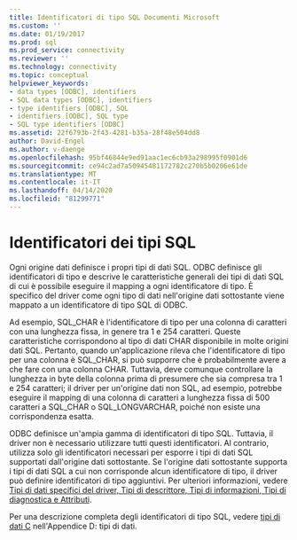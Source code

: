 ```yaml
---
title: Identificatori di tipo SQL Documenti Microsoft
ms.custom: ''
ms.date: 01/19/2017
ms.prod: sql
ms.prod_service: connectivity
ms.reviewer: ''
ms.technology: connectivity
ms.topic: conceptual
helpviewer_keywords:
- data types [ODBC], identifiers
- SQL data types [ODBC], identifiers
- type identifiers [ODBC], SQL
- identifiers [ODBC], SQL type
- SQL type identifiers [ODBC]
ms.assetid: 22f6793b-2f43-4281-b35a-28f48e504dd8
author: David-Engel
ms.author: v-daenge
ms.openlocfilehash: 95bf46844e9ed91aac1ec6cb93a298995f0901d6
ms.sourcegitcommit: ce94c2ad7a50945481172782c270b5b0206e61de
ms.translationtype: MT
ms.contentlocale: it-IT
ms.lasthandoff: 04/14/2020
ms.locfileid: "81299771"
---
```

# <a name="sql-type-identifiers"></a>Identificatori dei tipi SQL
Ogni origine dati definisce i propri tipi di dati SQL. ODBC definisce gli identificatori di tipo e descrive le caratteristiche generali dei tipi di dati SQL di cui è possibile eseguire il mapping a ogni identificatore di tipo. È specifico del driver come ogni tipo di dati nell'origine dati sottostante viene mappato a un identificatore di tipo SQL di ODBC.  
  
 Ad esempio, SQL_CHAR è l'identificatore di tipo per una colonna di caratteri con una lunghezza fissa, in genere tra 1 e 254 caratteri. Queste caratteristiche corrispondono al tipo di dati CHAR disponibile in molte origini dati SQL. Pertanto, quando un'applicazione rileva che l'identificatore di tipo per una colonna è SQL_CHAR, si può supporre che è probabilmente avere a che fare con una colonna CHAR. Tuttavia, deve comunque controllare la lunghezza in byte della colonna prima di presumere che sia compresa tra 1 e 254 caratteri; il driver per un'origine dati non SQL, ad esempio, potrebbe eseguire il mapping di una colonna di caratteri a lunghezza fissa di 500 caratteri a SQL_CHAR o SQL_LONGVARCHAR, poiché non esiste una corrispondenza esatta.  
  
 ODBC definisce un'ampia gamma di identificatori di tipo SQL. Tuttavia, il driver non è necessario utilizzare tutti questi identificatori. Al contrario, utilizza solo gli identificatori necessari per esporre i tipi di dati SQL supportati dall'origine dati sottostante. Se l'origine dati sottostante supporta i tipi di dati SQL a cui non corrisponde alcun identificatore di tipo, il driver può definire identificatori di tipo aggiuntivi. Per ulteriori informazioni, vedere [Tipi di dati specifici del driver, Tipi di descrittore, Tipi di informazioni, Tipi di diagnostica e Attributi](../../../odbc/reference/develop-app/driver-specific-data-types-descriptor-information-diagnostic.md).  
  
 Per una descrizione completa degli identificatori di tipo SQL, vedere [tipi di dati C](../../../odbc/reference/appendixes/c-data-types.md) nell'Appendice D: tipi di dati.
